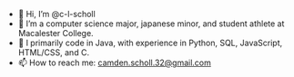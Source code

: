 - 👋 Hi, I’m @c-l-scholl
- 👀 I’m a computer science major, japanese minor, and student athlete at Macalester College. 
- 🌱 I primarily code in Java, with experience in Python, SQL, JavaScript, HTML/CSS, and C.
- 📫 How to reach me: camden.scholl.32@gmail.com

<!---
c-l-scholl/c-l-scholl is a ✨ special ✨ repository because its `README.md` (this file) appears on your GitHub profile.
You can click the Preview link to take a look at your changes.
--->

